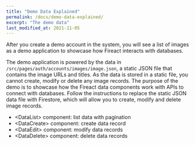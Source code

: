 ```yaml
---
title: "Demo Data Explained"
permalink: /docs/demo-data-explained/
excerpt: "The demo data"
last_modified_at: 2021-11-05
---
```


After you create a demo account in the system, you will see a list of images as a demo application to showcase how Fireact interacts with databases.

The demo application is powered by the data in `/src/pages/auth/accounts/images/image.json`, a static JSON file that contains the image URLs and titles. As the data is stored in a static file, you cannot create, modify or delete any image records. The purpose of the demo is to showcase how the Fireact data components work with APIs to connect with databases. Follow the instructions to replace the static JSON data file with Firestore, which will allow you to create, modify and delete image records.

- &lt;DataList&gt; component: list data with pagination
- &lt;DataCreate&gt; component: create data record
- &lt;DataEdit&gt; component: modify data records
- &lt;DataDelete&gt; component: delete data records

